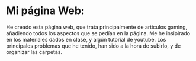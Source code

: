 # Mi página Web:
He creado esta página web, que trata principalmente de articulos gaming, añadiendo todos los aspectos que se pedían en la página.
Me he insipirado en los materiales dados en clase, y algún tutorial de youtube.
Los principales problemas que he tenido, han sido a la hora de subirlo, y de organizar las carpetas.
